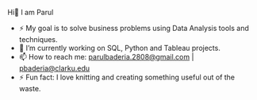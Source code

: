  Hi👋 I am Parul
- ⚡   My goal is to solve business problems using Data Analysis tools and techniques.
- 🔭 I’m currently working on SQL, Python and Tableau projects.
- 📫 How to reach me: parulbaderia.2808@gmail.com | pbaderia@clarku.edu
- ⚡ Fun fact: I love knitting and creating something useful out of the waste.

